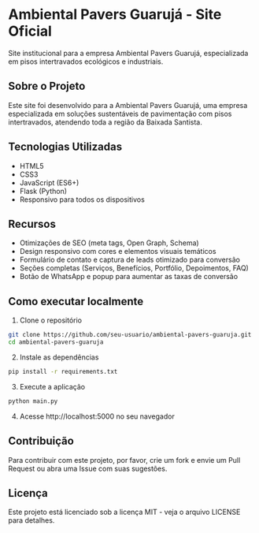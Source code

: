 # Ambiental Pavers Guarujá - Site Oficial

Site institucional para a empresa Ambiental Pavers Guarujá, especializada em pisos intertravados ecológicos e industriais.

## Sobre o Projeto

Este site foi desenvolvido para a Ambiental Pavers Guarujá, uma empresa especializada em soluções sustentáveis de pavimentação com pisos intertravados, atendendo toda a região da Baixada Santista.

## Tecnologias Utilizadas

- HTML5
- CSS3
- JavaScript (ES6+)
- Flask (Python)
- Responsivo para todos os dispositivos

## Recursos

- Otimizações de SEO (meta tags, Open Graph, Schema)
- Design responsivo com cores e elementos visuais temáticos
- Formulário de contato e captura de leads otimizado para conversão
- Seções completas (Serviços, Benefícios, Portfólio, Depoimentos, FAQ)
- Botão de WhatsApp e popup para aumentar as taxas de conversão

## Como executar localmente

1. Clone o repositório
```bash
git clone https://github.com/seu-usuario/ambiental-pavers-guaruja.git
cd ambiental-pavers-guaruja
```

2. Instale as dependências
```bash
pip install -r requirements.txt
```

3. Execute a aplicação
```bash
python main.py
```

4. Acesse http://localhost:5000 no seu navegador

## Contribuição

Para contribuir com este projeto, por favor, crie um fork e envie um Pull Request ou abra uma Issue com suas sugestões.

## Licença

Este projeto está licenciado sob a licença MIT - veja o arquivo LICENSE para detalhes.